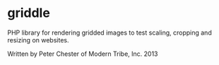 griddle
=======

PHP library for rendering gridded images to test scaling, cropping and resizing on websites.

Written by Peter Chester of Modern Tribe, Inc. 2013